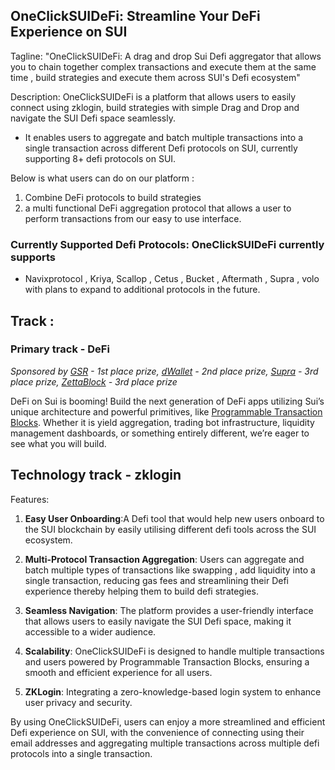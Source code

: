 ## OneClickSUIDeFi: Streamline Your DeFi Experience on SUI

Tagline: "OneClickSUIDeFi: A drag and drop Sui Defi aggregator that allows you to chain together complex transactions and execute them at the same time , build strategies and execute them across SUI's Defi ecosystem"

Description: OneClickSUIDeFi is a platform that allows users to easily connect using zklogin, build strategies with simple Drag and Drop and navigate the SUI Defi space seamlessly. 

- It enables users to aggregate and batch multiple transactions into a single transaction across different Defi protocols on SUI, currently supporting 8+ defi protocols on SUI.

Below is what users can do on our platform :

1. Combine DeFi protocols to build strategies
2. a multi functional DeFi aggregation protocol that allows a user to perform transactions from our easy to use interface.

### **Currently Supported Defi Protocols**: OneClickSUIDeFi currently supports 

- Navixprotocol , Kriya, Scallop , Cetus , Bucket , Aftermath , Supra , volo with plans to expand to additional protocols in the future.

## Track :

### Primary track - DeFi

*Sponsored by [GSR](https://www.gsr.io/) - 1st place prize, [dWallet](https://dwallet.io/) - 2nd place prize, [Supra](https://supra.com/) - 3rd place prize, [ZettaBlock](https://www.zettablock.com/) - 3rd place prize*

DeFi on Sui is booming! Build the next generation of DeFi apps utilizing Sui’s unique architecture and powerful primitives, like [Programmable Transaction Blocks](https://blog.sui.io/programmable-transaction-blocks-explained/). Whether it is yield aggregation, trading bot infrastructure, liquidity management dashboards, or something entirely different, we’re eager to see what you will build.


## Technology track - zklogin 

Features:

1. **Easy User Onboarding**:A Defi tool that would help new users onboard to the SUI blockchain by easily utilising different defi tools across the SUI ecosystem.

2. **Multi-Protocol Transaction Aggregation**: Users can aggregate and batch multiple types of transactions like swapping , add liquidity into a single transaction, reducing gas fees and streamlining their Defi experience thereby helping them to build defi strategies.

3. **Seamless Navigation**: The platform provides a user-friendly interface that allows users to easily navigate the SUI Defi space, making it accessible to a wider audience.

4. **Scalability**: OneClickSUIDeFi is designed to handle multiple transactions and users powered by Programmable Transaction Blocks, ensuring a smooth and efficient experience for all users.

5. **ZKLogin**: Integrating a zero-knowledge-based login system to enhance user privacy and security.

By using OneClickSUIDeFi, users can enjoy a more streamlined and efficient Defi experience on SUI, with the convenience of connecting using their email addresses and aggregating multiple transactions across multiple defi protocols into a single transaction.